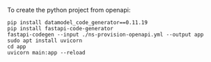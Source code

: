 To create the python project from openapi:

```
pip install datamodel_code_generator==0.11.19
pip install fastapi-code-generator
fastapi-codegen --input ./ns-provision-openapi.yml --output app
sudo apt install uvicorn
cd app
uvicorn main:app --reload
```

